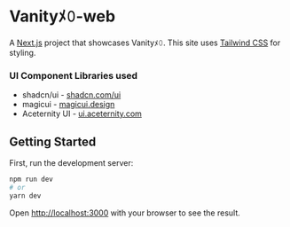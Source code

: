 # Vanityﾒ𝟶-web

A [Next.js](https://nextjs.org/) project that showcases Vanityﾒ𝟶.
This site uses [Tailwind CSS](https://tailwindcss.com/) for styling.

### UI Component Libraries used
- shadcn/ui - [shadcn.com/ui](https://ui.shadcn.com/)
- magicui - [magicui.design](https://magicui.design)
- Aceternity UI - [ui.aceternity.com](https://ui.aceternity.com)

## Getting Started

First, run the development server:

```bash
npm run dev
# or
yarn dev
```

Open [http://localhost:3000](http://localhost:3000) with your browser to see the result.